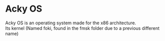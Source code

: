 # Acky OS
Acky OS is an operating system made for the x86 architecture.\
Its kernel (Named foki, found in the fmsk folder due to a previous different name)
